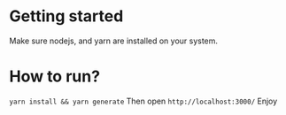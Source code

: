 # Getting started
Make sure nodejs, and yarn are installed on your system.

# How to run?
`yarn install && yarn generate`
Then open `http://localhost:3000/`
Enjoy

